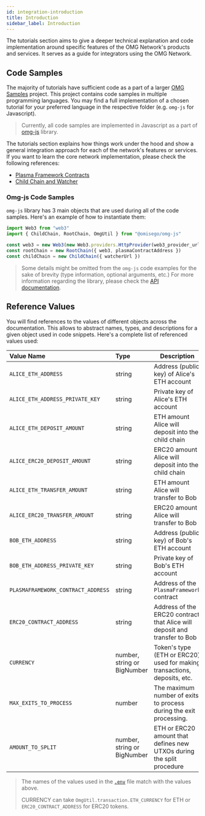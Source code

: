 ```yaml
---
id: integration-introduction
title: Introduction
sidebar_label: Introduction
---
```


The tutorials section aims to give a deeper technical explanation and code implementation around specific features of the OMG Network's products and services. It serves as a guide for integrators using the OMG Network.

## Code Samples

The majority of tutorials have sufficient code as a part of a larger [OMG Samples](https://github.com/omisego/omg-samples) project. This project contains code samples in multiple programming languages. You may find a full implementation of a chosen tutorial for your preferred language in the respective folder (e.g. `omg-js` for Javascript).
 
> Currently, all code samples are implemented in Javascript as a part of [omg-js](https://github.com/omisego/omg-js) library.

The tutorials section explains how things work under the hood and show a general integration approach for each of the network's features or services. If you want to learn the core network implementation, please check the following references:
- [Plasma Framework Contracts](https://github.com/omisego/plasma-contracts)  
- [Child Chain and Watcher](https://github.com/omisego/elixir-omg) 

### Omg-js Code Samples

`omg-js` library has 3 main objects that are used during all of the code samples. Here's an example of how to instantiate them:

```js
import Web3 from "web3"
import { ChildChain, RootChain, OmgUtil } from "@omisego/omg-js"

const web3 = new Web3(new Web3.providers.HttpProvider(web3_provider_url))
const rootChain = new RootChain({ web3, plasmaContractAddress })
const childChain = new ChildChain({ watcherUrl })
```

> Some details might be omitted from the `omg-js` code examples for the sake of brevity (type information, optional arguments, etc.) For more information regarding the library, please check the [API documentation](https://docs.omg.network/omg-js).

## Reference Values

You will find references to the values of different objects across the documentation. This allows to abstract names, types, and descriptions for a given object used in code snippets. Here's a complete list of referenced values used:

| Value Name                         | Type                        | Description                                                               |
|:---------------------------------- |:--------------------------- | ------------------------------------------------------------------------- |
| `ALICE_ETH_ADDRESS`                | string                      | Address (public key) of Alice's ETH account                               |
| `ALICE_ETH_ADDRESS_PRIVATE_KEY`    | string                      | Private key of Alice's ETH account                                        |
| `ALICE_ETH_DEPOSIT_AMOUNT`         | string                      | ETH amount Alice will deposit into the child chain                        |
| `ALICE_ERC20_DEPOSIT_AMOUNT`       | string                      | ERC20 amount Alice will deposit into the child chain                      |
| `ALICE_ETH_TRANSFER_AMOUNT`        | string                      | ETH amount Alice will transfer to Bob                                     |
| `ALICE_ERC20_TRANSFER_AMOUNT`      | string                      | ERC20 amount Alice will transfer to Bob                                   |
| `BOB_ETH_ADDRESS`                  | string                      | Address (public key) of Bob's ETH account                                 |
| `BOB_ETH_ADDRESS_PRIVATE_KEY`      | string                      | Private key of Bob's ETH account                                          |
| `PLASMAFRAMEWORK_CONTRACT_ADDRESS` | string                      | Address of the `PlasmaFramework` contract                                 |
| `ERC20_CONTRACT_ADDRESS`           | string                      | Address of the ERC20 contract that Alice will deposit and transfer to Bob |
| `CURRENCY`                         | number, string or BigNumber | Token's type (ETH or ERC20) used for making transactions, deposits, etc.  |
| `MAX_EXITS_TO_PROCESS`             | number                      | The maximum number of exits to process during the exit processing.        |
| `AMOUNT_TO_SPLIT`                  | number, string or BigNumber | ETH or ERC20 amount that defines new UTXOs during the split procedure     |

> The names of the values used in the [`.env`](https://github.com/omisego/omg-samples/tree/master/omg-js#setup) file match with the values above.
>
> CURRENCY can take `OmgUtil.transaction.ETH_CURRENCY` for ETH or `ERC20_CONTRACT_ADDRESS` for ERC20 tokens.

